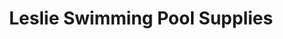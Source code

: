 ---
title: "Leslie Swimming Pool Supplies"
url: /surprise/leslie-swimming-pool-supplies/
shop: swimming pool
---